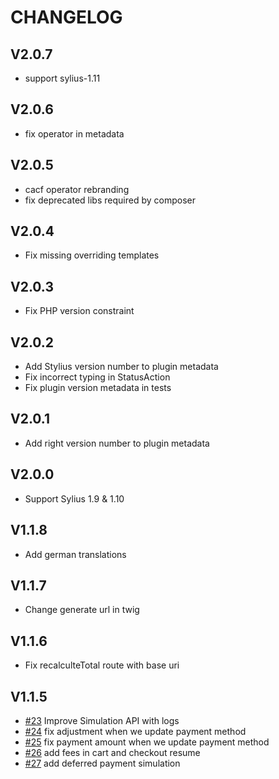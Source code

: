 # CHANGELOG
## V2.0.7
* support sylius-1.11
## V2.0.6
* fix operator in metadata
## V2.0.5
* cacf operator rebranding
* fix deprecated libs required by composer
## V2.0.4
* Fix missing overriding templates
## V2.0.3
* Fix PHP version constraint
## V2.0.2
* Add Stylius version number to plugin metadata
* Fix incorrect typing in StatusAction
* Fix plugin version metadata in tests
## V2.0.1
* Add right version number to plugin metadata
## V2.0.0
* Support Sylius 1.9 & 1.10
## V1.1.8
* Add german translations
## V1.1.7
* Change generate url in twig
## V1.1.6
* Fix recalculteTotal route with base uri
## V1.1.5
* [#23](https://github.com/pledgcorporate/ecard-sylius/pull/23/files) Improve Simulation API with logs
* [#24](https://github.com/pledgcorporate/ecard-sylius/pull/24) fix adjustment when we update payment method
* [#25](https://github.com/pledgcorporate/ecard-sylius/pull/25) fix payment amount when we update payment method
* [#26](https://github.com/pledgcorporate/ecard-sylius/pull/26) add fees in cart and checkout resume
* [#27](https://github.com/pledgcorporate/ecard-sylius/pull/27) add deferred payment simulation